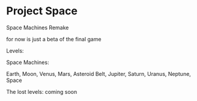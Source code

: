 # Project Space
Space Machines Remake

for now is just a beta of the final game

Levels:

Space Machines:

Earth,
Moon,
Venus,
Mars,
Asteroid Belt,
Jupiter,
Saturn,
Uranus,
Neptune,
Space

The lost levels: coming soon
